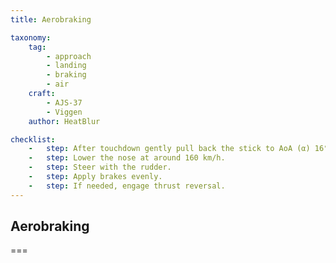 ```yaml
---
title: Aerobraking

taxonomy:
    tag:
        - approach
        - landing
        - braking
        - air
    craft:
        - AJS-37
        - Viggen
    author: HeatBlur

checklist:
    -   step: After touchdown gently pull back the stick to AoA (α) 16°.
    -   step: Lower the nose at around 160 km/h.
    -   step: Steer with the rudder.
    -   step: Apply brakes evenly.
    -   step: If needed, engage thrust reversal. 
---
```


## Aerobraking

===


